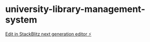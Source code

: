 # university-library-management-system

[Edit in StackBlitz next generation editor ⚡️](https://stackblitz.com/~/github.com/Himanshu-9977/university-library-management-system)